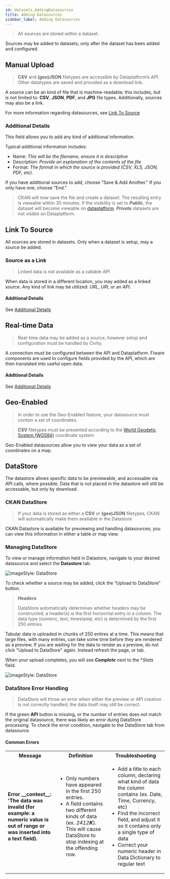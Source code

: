 ```yaml
---
id: datasets_AddingDatasources
title: Adding Datasources
sidebar_label: Adding Datasources
---
```

>All sources are stored within a dataset.

Sources may be added to datasets, only after the dataset has been added and configured.

## Manual Upload
> **CSV** and **(geo)JSON** filetypes are accessible by Dataplatform’s API. Other datatypes are saved and provided as a download link.

A source can be an kind of file that is machine-readable; this includes, but is not limited to: **CSV**, **JSON**, **PDF**, and **JPG** file types. Additionally, sources may also be a link. 

For more information regarding datasources, see <a href="#link-to-source">Link To Source</a>

### Additional Details
This field allows you to add any kind of additional information.

Typical additional information includes:
* Name: *This will be the filename, ensure it is descriptive*
* Description: *Provide an explanation of the contents of the file*
* Format: *The format in which the source is provided (CSV, XLS, JSON, PDF, etc).*

If you have additional sources to add, choose "Save & Add Another." If you only have one, choose "End."

> CKAN will now save the file and create a dataset. The resulting entry is viewable within 30 minutes. If the visibility is set to ***Public***, the dataset will become viewable on <a href="https://www.dataplatform.nl" target="_blank" rel="noreferrer noopener">dataplatform</a>. ***Private*** datasets are not visible on Dataplatform.

## Link To Source
All sources are stored in datasets. Only when a dataset is setup, may a source be added.

### Source as a Link
> Linked data is not available as a callable API

When data is stored in a different location, you may added as a linked source. Any kind of link may be utilized: *URL*, *URI*, or an *API*.

#### Additional Details
See <a href="#additional-details">Additional Details</a>

## Real-time Data
> Real-time data may be added as a source, however setup and configuration must be handled by Civity. 

A connection must be configured between the API and Dataplatform. Fiware components are used to configure fields provided by the API, which are then translated into useful open data.

#### Additional Details
See <a href="#additional-details">Additional Details</a>

## Geo-Enabled
> In order to use the Geo-Enabled feature, your datasource must contain a set of coordinates.

> **CSV** filetypes must be presented according to the <a href="https://en.wikipedia.org/wiki/World_Geodetic_System" target="_blank">World Geodetic System (WGS84)</a> coordinate system

Geo-Enabled datasources allow you to view your data as a set of coordinates on a map.

<!-- <img class="imageStyle" src="/docs/assets/Dataplatform/AddingDatasources/dataplatform_DATASETS_AddingDatasoruces_geo-enable.png" alt="SCREENCAST: geo_enable"> -->


## DataStore

The datastore allows specific data to be previewable, and accessable via API calls, where possible. Data that is not placed in the datastore will still be accessable, but only by download.

### CKAN DataStore
>If your data is stored as either a **CSV** or **(geo)JSON** filetypes, CKAN will automatically make them available in the Datastore

CKAN Datastore is available for previewing and handling datasources; you can view this information in either a table or map view.

### Managing DataStore
To view or manage information held in Datastore, navigate to your desired datasource and select the **Datastore** tab.

<img class="imageStyle" src="/docs/assets/Dataplatform/AddingDatasources/dataplatform_DATASETS_AddingDatasoruces_datastore.png" target="_blank" alt="imageStyle: DataStore"/>

To check whether a source may be added, click the “Upload to DataStore” button.

> ***Headers***
>
> DataStore automatically determines whether headers may be constructed; a header(s) is the first horizontal entry in a column. The data type (numeric, text, timestamp, etc) is determined by the first 250 entries.

Tabular data is uploaded in chunks of 250 entires at a time. This means that large files, with many entries, can take some time before they are rendered as a preview. If you are waiting for the data to render as a preview, do not click "Upload to DataStore" again. Instead refresh the page, or tab.

When your upload completes, you will see ***Complete*** next to the **Stats* field.

<img class="imageStyle" src="/docs/assets/Dataplatform/AddingDatasources/dataplatform_DATASETS_AddingDatasoruces_datastoreComplete.png" target="_blank" alt="imageStyle: DataStore"/>

### DataStore Error Handling
> DataStore will throw an error when either the preview or API creation is not correctly handled; the data itself may still be correct.

If the green **API** button is missing, or the number of entries does not match the original datasource, there was likely an error duing DataStore processing. To check the error condition, navigate to the DataStore tab from datasource.

#### Common Errors

<table class="versions">
    <tbody>
        <tr>
            <th>Message</th>
            <th>Definition</th>
            <th>Troubleshooting</th>
        </tr>
        <tr>
            <td>
                <strong>
                Error __context__: 'The data was invalid (for example: a numeric value is out of range or was inserted into a text field).
                </strong>
            </td>
            <td>
                <ul>
                    <li>Only numbers have appeared in the first 250 entries.</li>
                    <li>A field contains two different kinds of data (ex. <i>2412<strong>K</strong></i>). This will cause DataStore to stop indexing at the offending row.</li>
                </ul>
            </td>
            <td>
                <ul>
                    <li>Add a title to each column, declaring what kind of data the column contains (ex. Date, Time, Currency, etc)</li>
                    <li>Find the incorrect field, and adjust it so it contains only a single type of data</li>
                    <li>Correct your numeric header in Data Dictionary to regular text</li>
                </ul>
            </td>
        </tr>
    </tbody>
</table>


